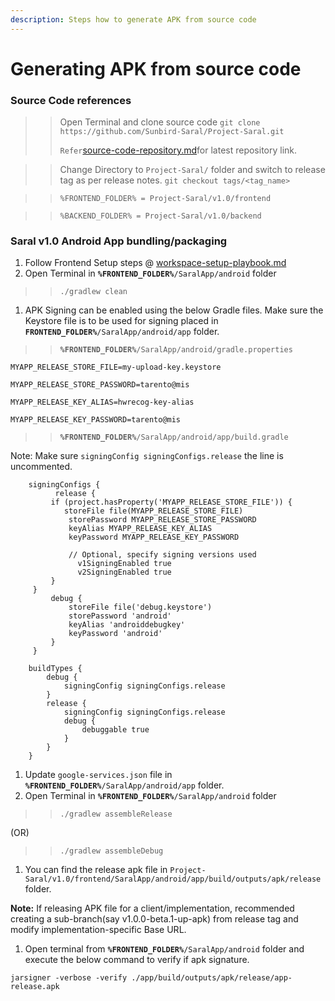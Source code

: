 ```yaml
---
description: Steps how to generate APK from source code
---
```


# Generating APK from source code

### Source Code references

> > Open Terminal and clone source code `git clone https://github.com/Sunbird-Saral/Project-Saral.git`
> >
> > `Refer`[source-code-repository.md](../source-code/source-code-repository.md "mention")for latest repository link.

> > Change Directory to `Project-Saral/` folder and switch to release tag as per release notes. `git checkout tags/<tag_name>`

> > `%FRONTEND_FOLDER% = Project-Saral/v1.0/frontend`

> > `%BACKEND_FOLDER% = Project-Saral/v1.0/backend`

### Saral v1.0 Android App bundling/packaging

1. Follow Frontend Setup steps @ [workspace-setup-playbook.md](workspace-setup-playbook.md "mention")
2. Open Terminal in **`%FRONTEND_FOLDER%`**`/SaralApp/android` folder

> > `./gradlew clean`

1. APK Signing can be enabled using the below Gradle files. Make sure the Keystore file is to be used for signing placed in **`FRONTEND_FOLDER%`**`/SaralApp/android/app` folder.

> > **`%FRONTEND_FOLDER%`**`/SaralApp/android/gradle.properties`

```
MYAPP_RELEASE_STORE_FILE=my-upload-key.keystore

MYAPP_RELEASE_STORE_PASSWORD=tarento@mis

MYAPP_RELEASE_KEY_ALIAS=hwrecog-key-alias

MYAPP_RELEASE_KEY_PASSWORD=tarento@mis
```

> > **`%FRONTEND_FOLDER%`**`/SaralApp/android/app/build.gradle`

Note: Make sure `signingConfig signingConfigs.release` the line is uncommented.

```
    signingConfigs {
          release {
         if (project.hasProperty('MYAPP_RELEASE_STORE_FILE')) {
            storeFile file(MYAPP_RELEASE_STORE_FILE)
             storePassword MYAPP_RELEASE_STORE_PASSWORD
             keyAlias MYAPP_RELEASE_KEY_ALIAS
             keyPassword MYAPP_RELEASE_KEY_PASSWORD

             // Optional, specify signing versions used
               v1SigningEnabled true
               v2SigningEnabled true
         }
     }
         debug {
             storeFile file('debug.keystore')
             storePassword 'android'
             keyAlias 'androiddebugkey'
             keyPassword 'android'
         }
     }

    buildTypes {
        debug {
            signingConfig signingConfigs.release
        }
        release {
            signingConfig signingConfigs.release
            debug {
                debuggable true
            }
        }
    }
```

1. Update `google-services.json` file in **`%FRONTEND_FOLDER%`**`/SaralApp/android/app` folder.
2. Open Terminal in **`%FRONTEND_FOLDER%`**`/SaralApp/android` folder

> > `./gradlew assembleRelease`

(OR)

> > `./gradlew assembleDebug`

1. You can find the release apk file in `Project-Saral/v1.0/frontend/SaralApp/android/app/build/outputs/apk/release` folder.

**Note:** If releasing APK file for a client/implementation, recommended creating a sub-branch(say v1.0.0-beta.1-up-apk) from release tag and modify implementation-specific Base URL.

1. Open terminal from **`%FRONTEND_FOLDER%`**`/SaralApp/android` folder and execute the below command to verify if apk signature.

`jarsigner -verbose -verify ./app/build/outputs/apk/release/app-release.apk`
